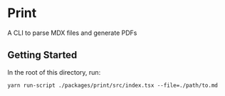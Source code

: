 # Print

A CLI to parse MDX files and generate PDFs

## Getting Started

In the root of this directory, run:

```
yarn run-script ./packages/print/src/index.tsx --file=./path/to.md
```

